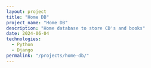 ```yaml
---
layout: project
title: "Home DB"
project_name: "Home DB"
description: "Home database to store CD's and books"
date: 2024-06-04
technologies:
  - Python
  - Django
permalink: "/projects/home-db/"
---
```

